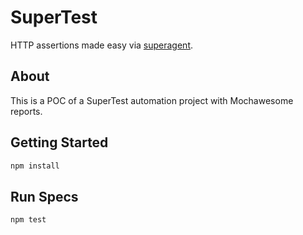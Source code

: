 # SuperTest 

HTTP assertions made easy via [superagent](http://github.com/visionmedia/superagent).

## About

This is a POC of a SuperTest automation project with Mochawesome reports. 

## Getting Started

```bash
npm install
```

## Run Specs

```bash
npm test
```